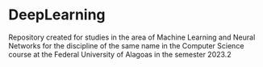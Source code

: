 # DeepLearning
Repository created for studies in the area of Machine Learning and Neural Networks for the discipline of the same name in the Computer Science course at the Federal University of Alagoas in the semester 2023.2
